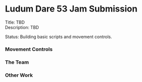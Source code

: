 # Ludum Dare 53 Jam Submission
Title: TBD  
Description: TBD  

Status: Building basic scripts and movement controls.  

### Movement Controls
### The Team
### Other Work
